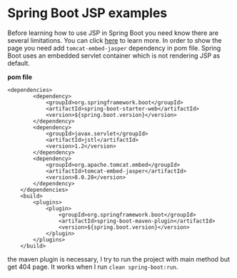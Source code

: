 # Spring Boot JSP examples

Before learning how to use JSP in Spring Boot you need know there are several limitations. You can click [here](http://docs.spring.io/spring-boot/docs/current-SNAPSHOT/reference/htmlsingle/#boot-features-jsp-limitations)
to learn more. In order to show the page you need add ``tomcat-embed-jasper`` dependency in pom file. Spring Boot 
uses an embedded servlet container which is not rendering JSP as default.

**pom file**
```
<dependencies>
        <dependency>
            <groupId>org.springframework.boot</groupId>
            <artifactId>spring-boot-starter-web</artifactId>
            <version>${spring.boot.version}</version>
        </dependency>
        <dependency>
            <groupId>javax.servlet</groupId>
            <artifactId>jstl</artifactId>
            <version>1.2</version>
        </dependency>
        <dependency>
            <groupId>org.apache.tomcat.embed</groupId>
            <artifactId>tomcat-embed-jasper</artifactId>
            <version>8.0.28</version>
        </dependency>
    </dependencies>
    <build>
        <plugins>
            <plugin>
                <groupId>org.springframework.boot</groupId>
                <artifactId>spring-boot-maven-plugin</artifactId>
                <version>${spring.boot.version}</version>
            </plugin>
        </plugins>
    </build>
```
the maven plugin is necessary, I try to run the project with main method but get 404 page. It works when I 
run ``clean spring-boot:run``.
